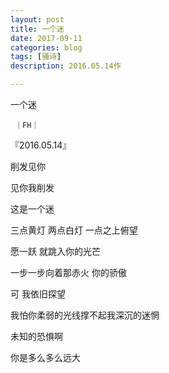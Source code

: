 ```yaml
---
layout: post
title: 一个迷
date: 2017-09-11
categories: blog
tags: [骚诗]
description: 2016.05.14作

---
```


   
   一个迷
    
     ｜FH｜
   
   『2016.05.14』
  
  削发见你
  
  见你我削发
  
  这是一个迷
  
  三点黄灯 两点白灯 一点之上俯望
  
  愿一跃 就跳入你的光芒
  
  一步一步向着那赤火 你的骄傲
  
  可 我依旧探望
  
  我怕你柔弱的光线撑不起我深沉的迷惘
  
  未知的恐惧啊
  
  你是多么多么远大
  
